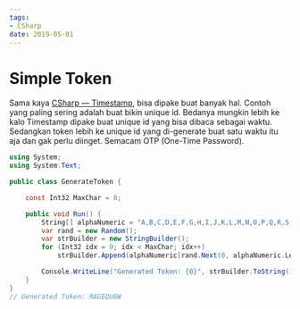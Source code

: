 ```yaml
---
tags:
- CSharp
date: 2019-05-01
---
```


# Simple Token

Sama kaya [CSharp — Timestamp](/CSharp/CSharp%20—%20Timestamp.md), bisa dipake buat banyak hal. Contoh yang paling sering adalah buat bikin unique id. Bedanya mungkin lebih ke kalo Timestamp dipake buat unique id yang bisa dibaca sebagai waktu. Sedangkan token lebih ke unique id yang di-generate buat satu waktu itu aja dan gak perlu diinget. Semacam OTP (One-Time Password).

```c#
using System;
using System.Text;

public class GenerateToken {

    const Int32 MaxChar = 8;

    public void Run() {
        String[] alphaNumeric = "A,B,C,D,E,F,G,H,I,J,K,L,M,N,O,P,Q,R,S,T,U,V,W,X,Y,Z,0,1,2,3,4,5,6,7,8,9".Split(',');
        var rand = new Random();
        var strBuilder = new StringBuilder();
        for (Int32 idx = 0; idx < MaxChar; idx++)
            strBuilder.Append(alphaNumeric[rand.Next(0, alphaNumeric.Length -1)]);

        Console.WriteLine("Generated Token: {0}", strBuilder.ToString());
    }
}
// Generated Token: RAGEQU6W
```
